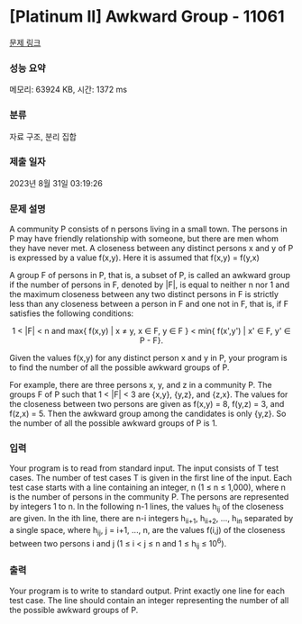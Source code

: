 # [Platinum II] Awkward Group - 11061 

[문제 링크](https://www.acmicpc.net/problem/11061) 

### 성능 요약

메모리: 63924 KB, 시간: 1372 ms

### 분류

자료 구조, 분리 집합

### 제출 일자

2023년 8월 31일 03:19:26

### 문제 설명

<p>A community P consists of n persons living in a small town. The persons in P may have friendly relationship with someone, but there are men whom they have never met. A closeness between any distinct persons x and y of P is expressed by a value f(x,y). Here it is assumed that f(x,y) = f(y,x)</p>

<p>A group F of persons in P, that is, a subset of P, is called an awkward group if the number of persons in F, denoted by |F|, is equal to neither n nor 1 and the maximum closeness between any two distinct persons in F is strictly less than any closeness between a person in F and one not in F, that is, if F satisfies the following conditions:</p>

<p style="text-align: center;">1 < |F| < n and max{ f(x,y) | x ≠ y, x ∈ F, y ∈ F } < min{ f(x',y') | x' ∈ F, y' ∈ P - F}.</p>

<p>Given the values f(x,y) for any distinct person x and y in P, your program is to find the number of all the possible awkward groups of P.</p>

<p>For example, there are three persons x, y, and z in a community P. The groups F of P such that 1 < |F| < 3 are {x,y}, {y,z}, and {z,x}. The values for the closeness between two persons are given as f(x,y) = 8, f(y,z) = 3, and f(z,x) = 5. Then the awkward group among the candidates is only {y,z}. So the number of all the possible awkward groups of P is 1.</p>

### 입력 

 <p>Your program is to read from standard input. The input consists of T test cases. The number of test cases T is given in the first line of the input. Each test case starts with a line containing an integer, n (1 ≤ n ≤ 1,000), where n is the number of persons in the community P. The persons are represented by integers 1 to n. In the following n-1 lines, the values h<sub>ij</sub> of the closeness are given. In the ith line, there are n-i integers h<sub>ii+1</sub>, h<sub>ii+2</sub>, ..., h<sub>in</sub> separated by a single space, where h<sub>ij</sub>, j = i+1, ..., n, are the values f(i,j) of the closeness between two persons i and j (1 ≤ i < j ≤ n and 1 ≤ h<sub>ij</sub> ≤ 10<sup>6</sup>).</p>

### 출력 

 <p>Your program is to write to standard output. Print exactly one line for each test case. The line should contain an integer representing the number of all the possible awkward groups of P.</p>

